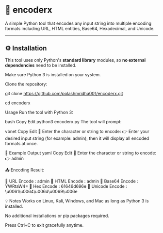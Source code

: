 # 🔐 encoderx

A simple Python tool that encodes any input string into multiple encoding formats including URL, HTML entities, Base64, Hexadecimal, and Unicode.

---

## ⚙️ Installation

This tool uses only Python's **standard library** modules, so **no external dependencies** need to be installed.

Make sure Python 3 is installed on your system.

Clone the repository:

git clone https://github.com/polashmridha001/encoderx.git

cd encoderx

Usage
Run the tool with Python 3:

bash
Copy
Edit
python3 encoderx.py
The tool will prompt:

vbnet
Copy
Edit
🔹 Enter the character or string to encode: 👉
Enter your desired input string (for example: admin), then it will display all encoded formats at once.

🧪 Example Output
yaml
Copy
Edit
🔹 Enter the character or string to encode: 👉 admin

📤 Encoding Result:

🔸 URL Encode     : admin
🔸 HTML Encode    : admin
🔸 Base64 Encode  : YWRtaW4=
🔸 Hex Encode     : 61646d696e
🔸 Unicode Encode : \u0061\u0064\u006d\u0069\u006e

💡 Notes
Works on Linux, Kali, Windows, and Mac as long as Python 3 is installed.

No additional installations or pip packages required.

Press Ctrl+C to exit gracefully anytime.
